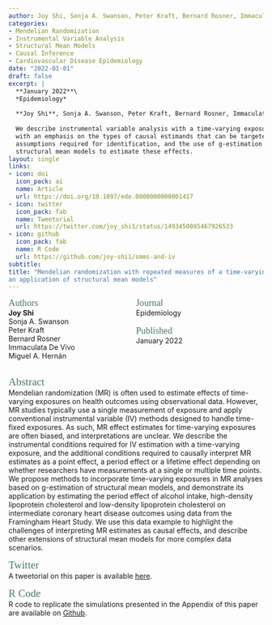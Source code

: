 ```yaml
---
author: Joy Shi, Sonja A. Swanson, Peter Kraft, Bernard Rosner, Immaculata De Vivo, and Miguel A. Hernán
categories:
- Mendelian Randomization
- Instrumental Variable Analysis
- Structural Mean Models
- Causal Inference
- Cardiovascular Disease Epidemiology
date: "2022-01-01"
draft: false
excerpt: |
  **January 2022**\
  *Epidemiology*
  
  **Joy Shi**, Sonja A. Swanson, Peter Kraft, Bernard Rosner, Immaculata De Vivo, and Miguel A. Hernán
  
  We describe instrumental variable analysis with a time-varying exposure, 
  with an emphasis on the types of causal estimands that can be targeted, the 
  assumptions required for identification, and the use of g-estimation of 
  structural mean models to estimate these effects.
layout: single
links:
- icon: doi
  icon_pack: ai
  name: Article
  url: https://doi.org/10.1097/ede.0000000000001417
- icon: twitter
  icon_pack: fab
  name: Tweetorial
  url: https://twitter.com/joy_shi1/status/1493450085467926533
- icon: github
  icon_pack: fab
  name: R Code
  url: https://github.com/joy-shi1/smms-and-iv
subtitle: 
title: "Mendelian randomization with repeated measures of a time-varying exposure: 
an application of structural mean models"
---
```


<style>
.column-left{
  float: left;
  width: 50%;
  text-align: left;
}
.column-right{
  float: right;
  width: 50%;
  text-align: left;
}
.footer {
  clear: both;
  width: 100%;
}
</style>

<div class="column-left">
  <span style="color:#4b7863; font-family: 'Garamond'; font-size: 1.3em; font-weight: 100">Authors</span><br>  
  <b>Joy Shi</b><br>
  Sonja A. Swanson<br>
  Peter Kraft<br>
  Bernard Rosner<br> 
  Immaculata De Vivo<br>  
  Miguel A. Hernán<br>
</div>
<div class="column-right">
  <span style="color:#4b7863; font-family: 'Garamond'; font-size: 1.3em; font-weight: 100">Journal</span><br>  
  Epidemiology<br><br>
  <span style="color:#4b7863; font-family: 'Garamond'; font-size: 1.3em; font-weight: 100">Published</span><br>  
  January 2022<br><br>
</div>
<div class="footer"><br></div>

<span style="color:#4b7863; font-family: 'Garamond'; font-size: 1.5em; font-weight: 100">Abstract</span>  
Mendelian randomization (MR) is often used to estimate effects of time-varying exposures on health outcomes using observational data. However, MR studies typically use a single measurement of exposure and apply conventional instrumental variable (IV) methods designed to handle time-fixed exposures. As such, MR effect estimates for time-varying exposures are often biased, and interpretations are unclear. We describe the instrumental conditions required for IV estimation with a time-varying exposure, and the additional conditions required to causally interpret MR estimates as a point effect, a period effect or a lifetime effect depending on whether researchers have measurements at a single or multiple time points. We propose methods to incorporate time-varying exposures in MR analyses based on g-estimation of structural mean models, and demonstrate its application by estimating the period effect of alcohol intake, high-density lipoprotein cholesterol and low-density lipoprotein cholesterol on intermediate coronary heart disease outcomes using data from the Framingham Heart Study. We use this data example to highlight the challenges of interpreting MR estimates as causal effects, and describe other extensions of structural mean models for more complex data scenarios.

<span style="color:#4b7863; font-family: 'Garamond'; font-size: 1.5em; font-weight: 100">Twitter</span>  
A tweetorial on this paper is available [here](https://twitter.com/joy_shi1/status/1493450085467926533).

<span style="color:#4b7863; font-family: 'Garamond'; font-size: 1.5em; font-weight: 100">R Code</span>  
R code to replicate the simulations presented in the Appendix of this paper are available on [Github](https://github.com/joy-shi1/smms-and-iv).
